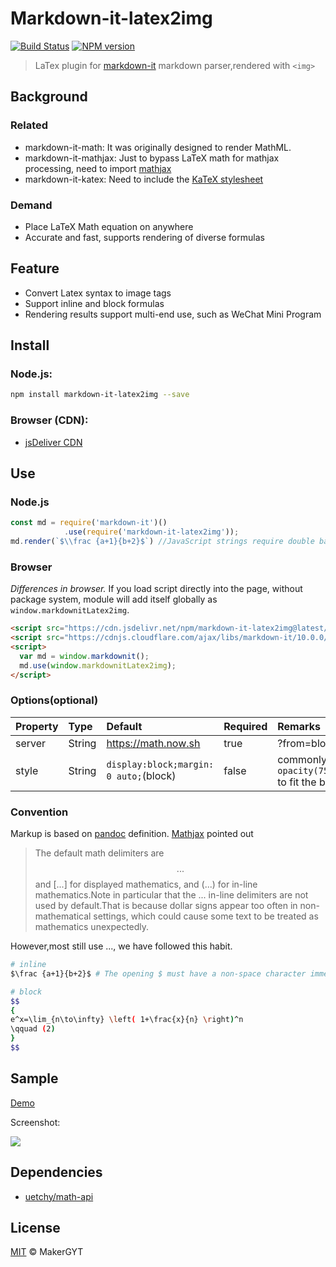 # Markdown-it-latex2img
[![Build Status](https://travis-ci.com/MakerGYT/markdown-it-latex2img.svg?branch=master)](https://travis-ci.com/MakerGYT/markdown-it-latex2img)
[![NPM version](https://img.shields.io/npm/v/markdown-it-latex2img.svg?style=flat)](https://npmjs.com/package/markdown-it-latex2img)

> LaTex plugin for [markdown-it](https://github.com/markdown-it/markdown-it) markdown parser,rendered with `<img>`

## Background
### Related
- markdown-it-math:
It was originally designed to render MathML.
- markdown-it-mathjax:
Just to bypass LaTeX math for mathjax processing, need to import [mathjax](https://cdn.jsdelivr.net/npm/mathjax@3/es5/tex-mml-chtml.js)
- markdown-it-katex:
Need to include the [KaTeX stylesheet](https://cdnjs.cloudflare.com/ajax/libs/KaTeX/0.5.1/katex.min.css)

### Demand
- Place LaTeX Math equation on anywhere
- Accurate and fast, supports rendering of diverse formulas

## Feature
- Convert Latex syntax to image tags
- Support inline and block formulas
- Rendering results support multi-end use, such as WeChat Mini Program

## Install
### Node.js:
```bash
npm install markdown-it-latex2img --save
```
### Browser (CDN):
- [jsDeliver CDN](https://www.jsdelivr.com/package/npm/markdown-it-latex2img)

## Use
### Node.js
```js
const md = require('markdown-it')()
            .use(require('markdown-it-latex2img'));
md.render(`$\\frac {a+1}{b+2}$`) //JavaScript strings require double backslashes, but HTML input and reading files are not required
```
### Browser
_Differences in browser._ If you load script directly into the page, without package system, module will add itself globally as `window.markdownitLatex2img`.
```html
<script src="https://cdn.jsdelivr.net/npm/markdown-it-latex2img@latest/dist/markdown-it-latex2img.min.js" crossorigin="anonymous"></script>
<script src="https://cdnjs.cloudflare.com/ajax/libs/markdown-it/10.0.0/markdown-it.min.js" integrity="sha256-YASERpEeN8gRNr/Fy4Km34WGFqIq1h6HkJMAQnVHlhk=" crossorigin="anonymous"></script>
<script>
  var md = window.markdownit();
  md.use(window.markdownitLatex2img);
</script>
```
### Options(optional)
|Property | Type | Default |Required | Remarks |
|:--|:--|:--|:--|:--|
|server|String| https://math.now.sh| true |?from=block/inline=inline |
|style | String |`display:block;margin: 0 auto;`(block) | false | commonly use `filter: opacity(75%);transform:scale(0.75);` to fit the body font color and size |

### Convention
Markup is based on [pandoc](https://pandoc.org/MANUAL.html#math) definition.
[Mathjax](https://docs.mathjax.org/en/latest/basic/mathematics.html#tex-and-latex-input) pointed out
> The default math delimiters are $$...$$ and \[...\] for displayed mathematics, and \(...\) for in-line mathematics.Note in particular that the $...$ in-line delimiters are not used by default.That is because dollar signs appear too often in non-mathematical settings, which could cause some text to be treated as mathematics unexpectedly.

However,most still use $...$, we have followed this habit.
```sh
# inline
$\frac {a+1}{b+2}$ # The opening $ must have a non-space character immediately to its right, while the closing $ must have a non-space character immediately to its left, and must not be followed immediately by a digit. 
```
```sh
# block
$$
{
e^x=\lim_{n\to\infty} \left( 1+\frac{x}{n} \right)^n
\qquad (2) 
}
$$
```
## Sample
[Demo](https://makergyt.github.io/markdown-it-latex2img/)

Screenshot:

![](https://imgkr.cn-bj.ufileos.com/307ef213-27ea-4908-a060-8616c2039dad.png)

## Dependencies
- [uetchy/math-api](https://github.com/uetchy/math-api)

## License
[MIT](https://github.com/MakerGYT/markdown-it-latex2img/blob/master/LICENSE) © MakerGYT